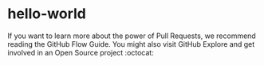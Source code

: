 # hello-world
If you want to learn more about the power of Pull Requests, we recommend reading the GitHub Flow Guide. You might also visit GitHub Explore and get involved in an Open Source project :octocat:

